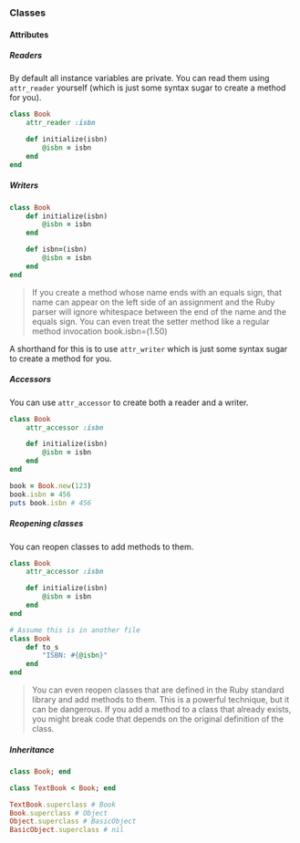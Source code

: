 ### Classes

#### Attributes

##### Readers

By default all instance variables are private. You can read them using `attr_reader` yourself (which is just some syntax sugar to create a method for you).

```ruby
class Book
    attr_reader :isbn

    def initialize(isbn)
        @isbn = isbn
    end
end
```

##### Writers

```ruby
class Book
    def initialize(isbn)
        @isbn = isbn
    end

    def isbn=(isbn)
        @isbn = isbn
    end
end
```

> If you create a method whose name ends with an equals sign, that name can appear on the left side of an assignment and the Ruby parser will ignore whitespace between the end of the name and the equals sign. You can even treat the setter method like a regular method invocation book.isbn=(1.50)

A shorthand for this is to use `attr_writer` which is just some syntax sugar to create a method for you.

##### Accessors

You can use `attr_accessor` to create both a reader and a writer.

```ruby
class Book
    attr_accessor :isbn

    def initialize(isbn)
        @isbn = isbn
    end
end

book = Book.new(123)
book.isbn = 456
puts book.isbn # 456
```

##### Reopening classes

You can reopen classes to add methods to them.

```ruby
class Book
    attr_accessor :isbn

    def initialize(isbn)
        @isbn = isbn
    end
end

# Assume this is in another file
class Book
    def to_s
        "ISBN: #{@isbn}"
    end
end
```

> You can even reopen classes that are defined in the Ruby standard library and add methods to them. This is a powerful technique, but it can be dangerous. If you add a method to a class that already exists, you might break code that depends on the original definition of the class.

##### Inheritance

```ruby
class Book; end

class TextBook < Book; end

TextBook.superclass # Book
Book.superclass # Object
Object.superclass # BasicObject
BasicObject.superclass # nil
```
